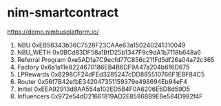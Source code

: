 # nim-smartcontract

https://demo.nimbusplatform.io/


1. NBU 0xEB58343b36C7528F23CAAe63a150240241310049
2. NBU_WETH 0x0BCd83DF58a1BfD25b1347F9c9dA1b7118b648a6
3. Referral Program 0xe5AD1a7C9ecfd77C856c211Fd5df26a04a72c365
4. Factory 0x6a1a11e8224670186EB4B6DF9A47a204b616D675
5. LPRewards 0x8298CF24dFEd3285247cDD885510766F1EBF84C5
6. Router 0x56f7B42efbE342047351159379e498694Eb94eF4
7. Initial 0xEEA92913d8AA554a102ED5B4F0A6206E6D8d59D5
8. Influencers 0x972e54dD21661819AD2E85868B9E6e584D982f4F
